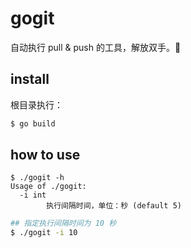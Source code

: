 # gogit

自动执行 pull & push 的工具，解放双手。🙌

## install

根目录执行：

```sh
$ go build
```

## how to use

```
$ ./gogit -h
Usage of ./gogit:
  -i int
    	执行间隔时间，单位：秒 (default 5)
```

```sh
## 指定执行间隔时间为 10 秒
$ ./gogit -i 10
```



